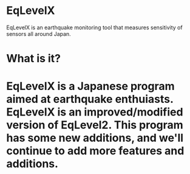 # EqLevelX
EqLevelX is an earthquake monitoring tool that measures sensitivity of sensors all around Japan.

<h1>What is it?<h1>
  EqLevelX is a Japanese program aimed at earthquake enthuiasts. EqLevelX is an improved/modified version of EqLevel2.
  This program has some new additions, and we'll continue to add more features and additions.

